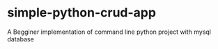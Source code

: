 # simple-python-crud-app
A Begginer implementation of command line python project with mysql database
